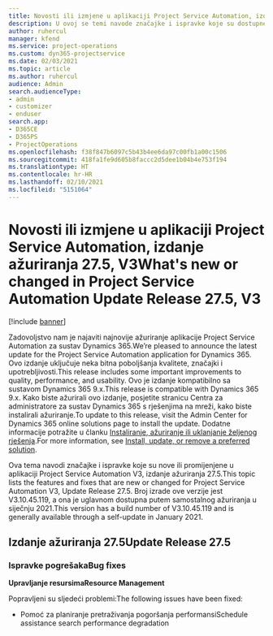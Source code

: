 ```yaml
---
title: Novosti ili izmjene u aplikaciji Project Service Automation, izdanje ažuriranja 27.5, hitni popravak, V3
description: U ovoj se temi navode značajke i ispravke koje su dostupne u izdanju ažuriranja 27.5. hitnog popravka aplikacije Project Service Automation, V3.
author: ruhercul
manager: kfend
ms.service: project-operations
ms.custom: dyn365-projectservice
ms.date: 02/03/2021
ms.topic: article
ms.author: ruhercul
audience: Admin
search.audienceType:
- admin
- customizer
- enduser
search.app:
- D365CE
- D365PS
- ProjectOperations
ms.openlocfilehash: f38f847b6097c5b43b4ee6da97c00fb1a00c1506
ms.sourcegitcommit: 418fa1fe9d605b8faccc2d5dee1b04b4e753f194
ms.translationtype: HT
ms.contentlocale: hr-HR
ms.lasthandoff: 02/10/2021
ms.locfileid: "5151064"
---
```

# <a name="whats-new-or-changed-in-project-service-automation-update-release-275-v3"></a><span data-ttu-id="b3888-103">Novosti ili izmjene u aplikaciji Project Service Automation, izdanje ažuriranja 27.5, V3</span><span class="sxs-lookup"><span data-stu-id="b3888-103">What's new or changed in Project Service Automation Update Release 27.5, V3</span></span>

[!include [banner](../includes/psa-now-project-operations.md)]

<span data-ttu-id="b3888-104">Zadovoljstvo nam je najaviti najnovije ažuriranje aplikacije Project Service Automation za sustav Dynamics 365.</span><span class="sxs-lookup"><span data-stu-id="b3888-104">We’re pleased to announce the latest update for the Project Service Automation application for Dynamics 365.</span></span> <span data-ttu-id="b3888-105">Ovo izdanje uključuje neka bitna poboljšanja kvalitete, značajki i upotrebljivosti.</span><span class="sxs-lookup"><span data-stu-id="b3888-105">This release includes some important improvements to quality, performance, and usability.</span></span> <span data-ttu-id="b3888-106">Ovo je izdanje kompatibilno sa sustavom Dynamics 365 9.x.</span><span class="sxs-lookup"><span data-stu-id="b3888-106">This release is compatible with Dynamics 365 9.x.</span></span> <span data-ttu-id="b3888-107">Kako biste ažurirali ovo izdanje, posjetite stranicu Centra za administratore za sustav Dynamics 365 s rješenjima na mreži, kako biste instalirali ažuriranje.</span><span class="sxs-lookup"><span data-stu-id="b3888-107">To update to this release, visit the Admin Center for Dynamics 365 online solutions page to install the update.</span></span> <span data-ttu-id="b3888-108">Dodatne informacije potražite u članku [Instaliranje, ažuriranje ili uklanjanje željenog rješenja](https://docs.microsoft.com/power-platform/admin/install-remove-preferred-solution).</span><span class="sxs-lookup"><span data-stu-id="b3888-108">For more information, see [Install, update, or remove a preferred solution](https://docs.microsoft.com/power-platform/admin/install-remove-preferred-solution).</span></span>

<span data-ttu-id="b3888-109">Ova tema navodi značajke i ispravke koje su nove ili promijenjene u aplikaciji Project Service Automation V3, izdanje ažuriranja 27.5.</span><span class="sxs-lookup"><span data-stu-id="b3888-109">This topic lists the features and fixes that are new or changed for Project Service Automation V3, Update Release 27.5.</span></span> <span data-ttu-id="b3888-110">Broj izrade ove verzije jest V3.10.45.119, a ona je uglavnom dostupna putem samostalnog ažuriranja u siječnju 2021.</span><span class="sxs-lookup"><span data-stu-id="b3888-110">This version has a build number of V3.10.45.119 and is generally available through a self-update in January 2021.</span></span>

## <a name="update-release-275"></a><span data-ttu-id="b3888-111">Izdanje ažuriranja 27.5</span><span class="sxs-lookup"><span data-stu-id="b3888-111">Update Release 27.5</span></span>

### <a name="bug-fixes"></a><span data-ttu-id="b3888-112">Ispravke pogrešaka</span><span class="sxs-lookup"><span data-stu-id="b3888-112">Bug fixes</span></span>


<span data-ttu-id="b3888-113">**Upravljanje resursima**</span><span class="sxs-lookup"><span data-stu-id="b3888-113">**Resource Management**</span></span>

<span data-ttu-id="b3888-114">Popravljeni su sljedeći problemi:</span><span class="sxs-lookup"><span data-stu-id="b3888-114">The following issues have been fixed:</span></span>

- <span data-ttu-id="b3888-115">Pomoć za planiranje pretraživanja pogoršanja performansi</span><span class="sxs-lookup"><span data-stu-id="b3888-115">Schedule assistance search performance degradation</span></span>
